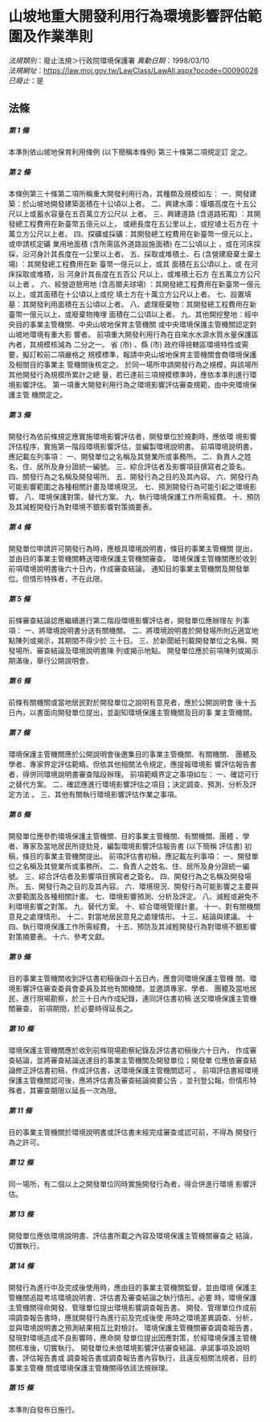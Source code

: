 # 山坡地重大開發利用行為環境影響評估範圍及作業準則

*法規類別*：廢止法規＞行政院環境保護署
*異動日期*：1998/03/10  
*法規網址*：https://law.moj.gov.tw/LawClass/LawAll.aspx?pcode=O0090028
*已廢止*：是


## 法條
##### 第 1 條
本準則依山坡地保育利用條例 (以下簡稱本條例) 第三十條第二項規定訂
定之。

##### 第 2 條
本條例第三十條第二項所稱重大開發利用行為，其種類及規模如左：
一、開發建築：於山坡地開發建築面積在十公頃以上者。
二、興建水庫：堰壩高度在十五公尺以上或蓄水容量在五百萬立方公尺以
              上者。
三、興建道路 (含道路拓寬) ：其開發總工程費用在新臺幣五億元以上，
                            或總長度在五公里以上，或挖埴土石方在
                            十萬立方公尺以上者。
四、探礦或採礦：其開發總工程費用在新臺幣一億元以上，或申請核定礦
                業用地面積 (含所需區外道路設施面積) 在二公頃以上
                ，或在河床探採，沿河身計其長度在一公里以上者。
五、採取或堆積土、石 (含營建廢棄士棄土場) ：其開發總工程費用在新
                                            臺幣一億元以上，或其
                                            面積在五公頃以上，或
                                            在河床採取或堆積，沿
                                            河身計其長度在五百公
                                            尺以上，或堆積土石方
                                            在五萬立方公尺以上者
                                            。
六、經營遊憩用地 (含高爾夫球場) ：其開發總工程費用在新臺幣一億元
                                  以上，或其面積在十公頃以上或挖
                                  填土方在十萬立方公尺以上者。
七、設置填墓：其開發利用面積在五公頃以上者。
八、處理廢棄物：其開發總工程費用在新臺幣一億元以上，或廢棄物掩埋
                面積在二公頃以上者。
九、其他開挖整地：經中央目的事業主管機關、中央山坡地保育主管機關
                  或中央環境保護主管機關認定對山坡地環境有重大影
                  響者。
前項重大開發利用行為在自來水水源水質水量保護區內者，其規模核減為
二分之一。
省 (市) 、縣 (市) 政府得視轄區環境特性或需要，擬訂較前二項嚴格之
規模標準，報請中央山坡地保育主管機關會商環境保護及相關目的事業主
管機關後核定之。
於同一場所申請開發行為之規模，與該場所其他開發行為規模所累計之總
量，若已達前三項規模標準時，應依本準則進行環境影響評估。
第一項重大開發利用行為之環境影響評估審查規範，由中央環境保護主管
機關定之。


##### 第 3 條
開發行為依前條規定應實施環境影響評估者，開發單位於規劃時，應依環
境影響評估程序，實施第一階段環境影響評估，並編製環境說明書。
前項環境說明書，應記載左列事項：
一、開發單位之名稱及其營業所或事務所。
二、負責人之姓名、住、居所及身分證統一編號。
三、綜合評估者及影響項目撰寫者之簽名。
四、關發行為之名稱及開發場所。
五、開發行為之目的及其內容。
六、開發行為可能影響範圍之各種相關計畫及環境現況。
七、預測開發行為可能引起之環境影響。
八、環境保護對策、替代方案。
九、執行環境保護工作所需經費。
十、預防及其減輕開發行為對環境不銀影響對策摘要表。


##### 第 4 條
開發單位申請許可開發行為時，應檢具環境說明書，條目的事業主管機關
提出，並由目的事業主管機關轉送環境保護主管機關審查。
環境保護主管機關應於收到前項環境說明書後六十日內，作成審查結論，
通知目的事業主管機關及開發單位。但情形特殊者，不在此限。

##### 第 5 條
前條審查結論認應繼續進行第二階段環境影響評估者，開發單位應辦理左
列事項：
一、將環境說明書分送有關機關。
二、將環境說明書於開發場所附近適宜地點陳列或揭示，其期間不得少於
    三十日。
三、於新聞紙刊載開發單位之名稱、開發場所、審查結論及環境說明書陳
    列或揭示地點。
開發單位應於前項陳列或揭示期滿後，舉行公開說明會。


##### 第 6 條
前條有關機關或當地居民對於開發單位之說明有意見者，應於公開說明會
後十五日內，以書面向開發單位提出，並副知環境保護主管機關及目的事
業主管機關。

##### 第 7 條
環境保護主管機關應於公開說明會後邀集目的事業主管機關、有關機關、
團體及學者、專家界定評估範疇。但依其他相關法令規定，應提報環境影
響評估報告書者，得併同環境說明書審查階段辦理。
前項範疇界定之事項如左：
一、確認可行之替代方案。
二、確認應進行環境影響評估之項目；決定調查、預測、分析及評定方法
    。
三、其他有關執行環境影響評估作業之事項。


##### 第 8 條
開發單位應參酌環境保護主管機關、目的事業主管機關、有關機關、團體
、學者、專家及當地居民所提劾見，編製環境影響評估報告書 (以下簡稱
評估書) 初稿，條目的事業主管機關提出。
前項評估書初稿，應記載左列事項：
一、開發單位之名稱及其營業所或事務所。
二、負責人之姓名、住、居所及身分證統一編號。
三、綜合評估者及影響項目撰寫者之簽名。
四、開發行為之名稱及開發場所。
五、開發行為之目的及其內容。
六、環境現況、開發行為可能影響之主要與次要範圍及各種相關計畫。
七、環境影響預測、分析及評定。
八、減輕或避免不利環境影響之對策。
九、替代方案。
十、綜合環境管理計畫。
十一、對有關機關意見之處理情形。
十二、對當地居民意見之處理情形。
十三、結論與建議。
十四、執行環境保護工作所需經費。
十五、預防及其減輕開發行為對環境不銀影響對策摘要表。
十六、參考文獻。


##### 第 9 條
目的事業主管機關收到評估書初稿後四十五日內，應會同環境保護主管機
關、環境影響評估審查委員會委員及其他有關機關，並邀請專家、學者、
團體及當地居民，進行現場勘察，於三十日內作成紀錄，連同評估書初稿
送交環境保護主管機關審查。
前項期間，於必要時得延長之。

##### 第 10 條
環境保護主管機關應於收到前條現場勘察紀錄及評估書初稿後六十日內，
作成審查結論，並將審查結論送達目的事業主管機關及開發單位；開發單
位應依審查結論修正評估書初稿，作成評估書，送環境保護主管機關認可
。
前項評估書經環境保護主管機關認可後，應將評估書及審查結論摘要公告
，並刊登公報。但情形特殊者，其審查期限以延長一次為限。

##### 第 11 條
目的事業主管機關於環境說明書或評估書未經完成審查或認可前，不得為
開發行為之許可。

##### 第 12 條
同一場所，有二個以上之開發單位同時實施開發行為者，得合併進行環境
影響評估。

##### 第 13 條
開發單位應依環境說明書、評估書所載之內容及環境保護主管機關審查之
結論，切實執行。

##### 第 14 條
開發行為進行中及完成後使用時，應由目的事業主管機關監督，並由環境
保護主管機關追蹤考垓環境說明書、評估書及審查結論之執行情形。必要
時，環境保護主管機關得命開發、管理單位提出環境影響調查報告書。
開發、管理單位作成前項調查報告書時，應就開發行為進行前及完成後使
用時之環境差異調查、分析，並與環境說明書之預測結果相互比對檢討。
環境保護主管機關審查調查報告書，發現對環境造成不良影響時，應命開
發單位提出因應對策，於經環境保護主管機關核准後，切實執行。
開發單位未依環境影響評估審查結論、承諾事項及說明書、評估報告書或
調查報告書或調查報告書內容執行，且違反相關法規者，目的事業主管機
關或環境保護主管機關得依該法規辦理。

##### 第 15 條
本準則自發布日施行。


